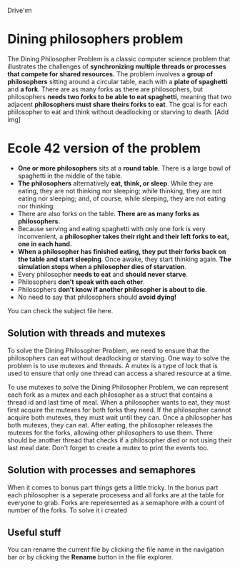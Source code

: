 Drive'ım
# Dining philosophers problem

The Dining Philosopher Problem is a classic computer science problem that illustrates the challenges of **synchronizing multiple threads or processes that compete for shared resources.** The problem involves a **group of philosophers** sitting around a circular table, each with a **plate of spaghetti** and **a fork**. There are as many forks as there are philosophers, but philosophers **needs two forks to be able to eat spaghetti**, meaning that two adjacent **philosophers must share theirs forks to eat**. The goal is for each philosopher to eat and think without deadlocking or starving to death. [Add img]


# Ecole 42 version of the problem

- **One or more philosophers** sits at a **round table**. There is a large bowl of spaghetti in the middle of the table.
- **The philosophers** alternatively **eat, think, or sleep**. While they are eating, they are not thinking nor sleeping; while thinking, they are not eating nor sleeping; and, of course, while sleeping, they are not eating nor thinking.
- There are also forks on the table. **There are as many forks as philosophers.**
- Because serving and eating spaghetti with only one fork is very inconvenient, a **philosopher takes their right and their left forks to eat, one in each hand.**
- **When a philosopher has finished eating, they put their forks back on the table and start sleeping**. Once awake, they start thinking again. **The simulation stops when a philosopher dies of starvation**. 
- Every philosopher **needs to eat** and **should never starve**. 
-  Philosophers **don’t speak with each other**.
- Philosophers **don’t know if another philosopher is about to die**.
- No need to say that philosophers should **avoid dying!**

You can check the subject file here.


## Solution with threads and mutexes

To solve the Dining Philosopher Problem, we need to ensure that the philosophers can eat without deadlocking or starving. One way to solve the problem is to use mutexes and threads. A mutex is a type of lock that is used to ensure that only one thread can access a shared resource at a time.

To use mutexes to solve the Dining Philosopher Problem, we can represent each fork as a mutex and each philosopher as a struct that contains a thread id and last time of meal. When a philosopher wants to eat, they must first acquire the mutexes for both forks they need. If the philosopher cannot acquire both mutexes, they must wait until they can. Once a philosopher has both mutexes, they can eat. After eating, the philosopher releases the mutexes for the forks, allowing other philosophers to use them. There should be another thread that checks if a philosopher died or not using their last meal date. Don't forget to create a mutex to print the events too.

## Solution with processes and semaphores

When it comes to bonus part things gets a little tricky. In the bonus part each philosopher is a seperate procesess and all forks are at the table for everyone to grab. Forks are reperesented as a semaphore with a count of number of the forks. To solve it i created

## Useful stuff

You can rename the current file by clicking the file name in the navigation bar or by clicking the **Rename** button in the file explorer.

